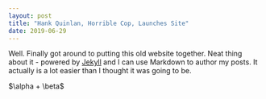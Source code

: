 ```yaml
---
layout: post
title: "Hank Quinlan, Horrible Cop, Launches Site"
date: 2019-06-29
---
```


Well. Finally got around to putting this old website together. Neat thing about it - powered by [Jekyll](http://jekyllrb.com) and I can use Markdown to author my posts. It actually is a lot easier than I thought it was going to be.

<p>$\alpha + \beta$</p>
